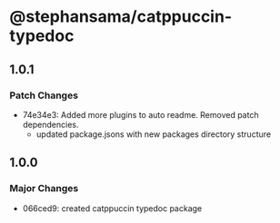 # @stephansama/catppuccin-typedoc

## 1.0.1

### Patch Changes

- 74e34e3: Added more plugins to auto readme. Removed patch dependencies.
  - updated package.jsons with new packages directory structure

## 1.0.0

### Major Changes

- 066ced9: created catppuccin typedoc package
